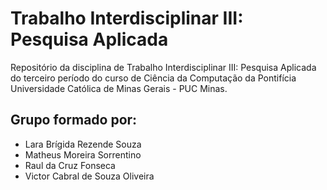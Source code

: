 # Trabalho Interdisciplinar III: Pesquisa Aplicada
Repositório da disciplina de Trabalho Interdisciplinar III: Pesquisa Aplicada do terceiro período do curso de Ciência da Computação da Pontifícia Universidade Católica de Minas Gerais - PUC Minas.

## Grupo formado por:
- Lara Brígida Rezende Souza
- Matheus Moreira Sorrentino
- Raul da Cruz Fonseca 
- Victor Cabral de Souza Oliveira
